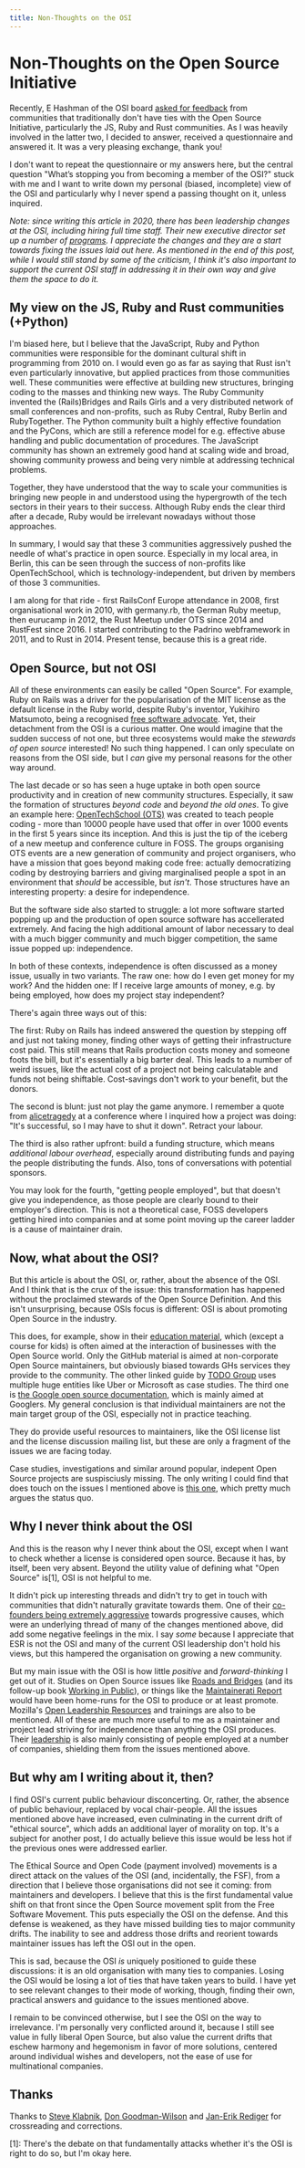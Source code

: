 ```yaml
---
title: Non-Thoughts on the OSI
---
```


# Non-Thoughts on the Open Source Initiative

Recently, E Hashman of the OSI board [asked for feedback](https://twitter.com/ehashdn/status/1276712953362870280) from communities that traditionally don't have ties with the Open Source Initiative, particularly the JS, Ruby and Rust communities. As I was heavily involved in the latter two, I decided to answer, received a questionnaire and answered it. It was a very pleasing exchange, thank you!

I don't want to repeat the questionnaire or my answers here, but the central question "What’s stopping you from becoming a member of the OSI?" stuck with me and I want to write down my personal (biased, incomplete) view of the OSI and particularly why I never spend a passing thought on it, unless inquired.

*Note: since writing this article in 2020, there has been leadership changes at the OSI, including hiring full time staff. Their new executive director set up a number of [programs](https://opensource.org/programs/). I appreciate the changes and they are a start towards fixing the issues laid out here. As mentioned in the end of this post, while I would still stand by some of the criticism, I think it's also important to support the current OSI staff in addressing it in their own way and give them the space to do it.*

## My view on the JS, Ruby and Rust communities (+Python)

I'm biased here, but I believe that the JavaScript, Ruby and Python communities were responsible for the dominant cultural shift in programming from 2010 on.
I would even go as far as saying that Rust isn't even particularly innovative, but applied practices from those communities well.
These communities were effective at building new structures, bringing coding to the masses and thinking new ways.
The Ruby Community invented the (Rails)Bridges and Rails Girls and a very distributed network of small conferences and non-profits, such as Ruby Central, Ruby Berlin and RubyTogether.
The Python community built a highly effective foundation and the PyCons, which are still a reference model for e.g. effective abuse handling and public documentation of procedures.
The JavaScript community has shown an extremely good hand at scaling wide and broad, showing community prowess and being very nimble at addressing technical problems.

Together, they have understood that the way to scale your communities is bringing new people in and understood using the hypergrowth of the tech sectors in their years to their success. Although Ruby ends the clear third after a decade, Ruby would be irrelevant nowadays without those approaches.

In summary, I would say that these 3 communities aggressively pushed the needle of what's practice in open source.
Especially in my local area, in Berlin, this can be seen through the success of non-profits like OpenTechSchool, which is technology-independent, but driven by members of those 3 communities.

I am along for that ride - first RailsConf Europe attendance in 2008, first organisational work in 2010, with germany.rb, the German Ruby meetup, then eurucamp in 2012, the Rust Meetup under OTS since 2014 and RustFest since 2016.
I started contributing to the Padrino webframework in 2011, and to Rust in 2014. Present tense, because this is a great ride.

## Open Source, but not OSI

All of these environments can easily be called "Open Source".
For example, Ruby on Rails was a driver for the popularisation of the MIT license as the default license in the Ruby world, despite Ruby's inventor, Yukihiro Matsumoto, being a recognised [free software advocate](https://en.wikipedia.org/wiki/Yukihiro_Matsumoto#Recognition).
Yet, their detachment from the OSI is a curious matter. 
One would imagine that the sudden success of not one, but three ecosystems would make the _stewards of open source_ interested!
No such thing happened.
I can only speculate on reasons from the OSI side, but I _can_ give my personal reasons for the other way around.

The last decade or so has seen a huge uptake in both open source productivity and in creation of new community structures.
Especially, it saw the formation of structures _beyond code_ and _beyond the old ones_.
To give an example here: [OpenTechSchool (OTS)](https://opentechschool.org) was created to teach people coding - more than 10000 people have used that offer in over 1000 events in the first 5 years since its inception.
And this is just the tip of the iceberg of a new meetup and conference culture in FOSS.
The groups organising OTS events are a new generation of community and project organisers, who have a mission that goes beyond making code free: actually democratizing coding by destroying barriers and giving marginalised people a spot in an environment that _should_ be accessible, but _isn't_.
Those structures have an interesting property: a desire for independence.

But the software side also started to struggle: a lot more software started popping up and the production of open source software has accellerated extremely.
And facing the high additional amount of labor necessary to deal with a much bigger community and much bigger competition, the same issue popped up: independence.

In both of these contexts, independence is often discussed as a money issue, usually in two variants.
The raw one: how do I even get money for my work?
And the hidden one: If I receive large amounts of money, e.g. by being employed, how does my project stay independent?

There's again three ways out of this:

The first: Ruby on Rails has indeed answered the question by stepping off and just not taking money, finding other ways of getting their infrastructure cost paid. This still means that Rails production costs money and someone foots the bill, but it's essentially a big barter deal. This leads to a number of weird issues, like the actual cost of a project not being calculatable and funds not being shiftable. Cost-savings don't work to your benefit, but the donors.

The second is blunt: just not play the game anymore. I remember a quote from [alicetragedy](https://twitter.com/alicetragedy/) at a conference where I inquired how a project was doing: "It's successful, so I may have to shut it down". Retract your labour.

The third is also rather upfront: build a funding structure, which means _additional labour overhead_, especially around distributing funds and paying the people distributing the funds. Also, tons of conversations with potential sponsors.

You may look for the fourth, "getting people employed", but that doesn't give you independence, as those people are clearly bound to their employer's direction.
This is not a theoretical case, FOSS developers getting hired into companies and at some point moving up the career ladder is a cause of maintainer drain.

## Now, what about the OSI?

But this article is about the OSI, or, rather, about the absence of the OSI.
And I think that is the crux of the issue: this transformation has happened without the proclaimed stewards of the Open Source Definition.
And this isn't unsurprising, because OSIs focus is different: OSI is about promoting Open Source in the industry.

This does, for example, show in their [education material](https://opensource.org/osi-open-source-education), which (except a course for kids) is often aimed at the interaction of businesses with the Open Source world.
Only the GitHub material is aimed at non-corporate Open Source maintainers, but obviously biased towards GHs services they provide to the community.
The other linked guide by [TODO Group](https://todogroup.org/guides/) uses multiple huge entities like Uber or Microsoft as case studies.
The third one is [the Google open source documentation](https://opensource.google/docs/), which is mainly aimed at Googlers.
My general conclusion is that individual maintainers are not the main target group of the OSI, especially not in practice teaching.

They do provide useful resources to maintainers, like the OSI license list and the license discussion mailing list, but these are only a fragment of the issues we are facing today.

Case studies, investigations and similar around popular, indepent Open Source projects are suspisciusly missing. The only writing I could find that does touch on the issues I mentioned above is [this one](https://opensource.org/node/1009), which pretty much argues the status quo.

## Why I never think about the OSI

And this is the reason why I never think about the OSI, except when I want to check whether a license is considered open source.
Because it has, by itself, been very absent.
Beyond the utility value of defining what "Open Source" is[1], OSI is not helpful to me.

It didn't pick up interesting threads and didn't try to get in touch with communities that didn't naturally gravitate towards them.
One of their [co-founders being extremely aggressive](https://en.wikipedia.org/wiki/Eric_S._Raymond#Political_beliefs_and_activism) towards progressive causes, which were an underlying thread of many of the changes mentioned above, did add some negative feelings in the mix.
I say _some_ because I appreciate that ESR is not the OSI and many of the current OSI leadership don't hold his views, but this hampered the organisation on growing a new community.

But my main issue with the OSI is how little _positive_ and _forward-thinking_ I get out of it.
Studies on Open Source issues like [Roads and Bridges](https://www.fordfoundation.org/media/2976/roads-and-bridges-the-unseen-labor-behind-our-digital-infrastructure.pdf) (and its follow-up book [Working in Public](https://www.amazon.com/Working-Public-Making-Maintenance-Software/dp/0578675862)), or things like the [Maintainerati Report](https://res.cloudinary.com/maintainerati/image/upload/v1585300565/Berlin%202019/Berlin_2019_Event_Report_rpcxtg.pdf) would have been home-runs for the OSI to produce or at least promote.
Mozilla's [Open Leadership Resources](https://mozilla.github.io/open-leadership-training-series/) and trainings are also to be mentioned.
All of these are much more useful to me as a maintainer and project lead striving for independence than anything the OSI produces.
Their [leadership](https://opensource.org/board) is also mainly consisting of people employed at a number of companies, shielding them from the issues mentioned above.

## But why am I writing about it, then?

I find OSI's current public behaviour disconcerting.
Or, rather, the absence of public behaviour, replaced by vocal chair-people.
All the issues mentioned above have increased, even culminating in the current drift of "ethical source", which adds an additional layer of morality on top.
It's a subject for another post, I do actually believe this issue would be less hot if the previous ones were addressed earlier.

The Ethical Source and Open Code (payment involved) movements is a direct attack on the values of the OSI (and, incidentally, the FSF), from a direction that I believe those organisations did not see it coming: from maintainers and developers.
I believe that this is the first fundamental value shift on that front since the Open Source movement split from the Free Software Movement.
This puts especially the OSI on the defense.
And this defense is weakened, as they have missed building ties to major community drifts.
The inability to see and address those drifts and reorient towards maintainer issues has left the OSI out in the open.

This is sad, because the OSI _is_ uniquely positioned to guide these discussions: it is an old organisation with many ties to companies.
Losing the OSI would be losing a lot of ties that have taken years to build.
I have yet to see relevant changes to their mode of working, though, finding their own, practical answers and guidance to the issues mentioned above.

I remain to be convinced otherwise, but I see the OSI on the way to irrelevance.
I'm personally very conflicted around it, because I still see value in fully liberal Open Source, but also value the current drifts that eschew harmony and hegemonism in favor of more solutions, centered around individual wishes and developers, not the ease of use for multinational companies.

## Thanks

Thanks to [Steve Klabnik](https://twitter.com/steveklabnik), [Don Goodman-Wilson](https://twitter.com/DEGoodmanWilson) and [Jan-Erik Rediger](https://twitter.com/badboy_) for crossreading and corrections.

[1]: There's the debate on that fundamentally attacks whether it's the OSI is right to do so, but I'm okay here.
